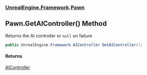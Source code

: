 ### [UnrealEngine.Framework](UnrealEngine_Framework.md 'UnrealEngine.Framework').[Pawn](Pawn.md 'UnrealEngine.Framework.Pawn')
## Pawn.GetAIController() Method
Returns the AI controller or `null` on failure  
```csharp
public UnrealEngine.Framework.AIController GetAIController();
```
#### Returns
[AIController](AIController.md 'UnrealEngine.Framework.AIController')  
